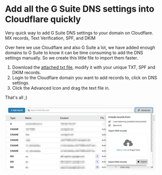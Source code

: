 # Add all the G Suite DNS settings into Cloudflare quickly
Very quick way to add G Suite DNS settings to your domain on Cloudflare. MX records, Text Verification, SPF, and DKIM

Over here we use Cloudflare and also G Suite a lot, we have added enough domains to G Suite to know it can be time consuming to add the DNS settings manually. So we create this little file to import them faster.

1. Download the [attached txt file](gsuite-cloudflare.txt), modify it with your unique TXT, SPF and DKIM records.
2. Login to the Cloudflare domain you want to add records to, click on DNS settings.
3. Click the Advanced Icon and drag the text file in.

That's all ;)

![Cloudflare DNS](img.png)
